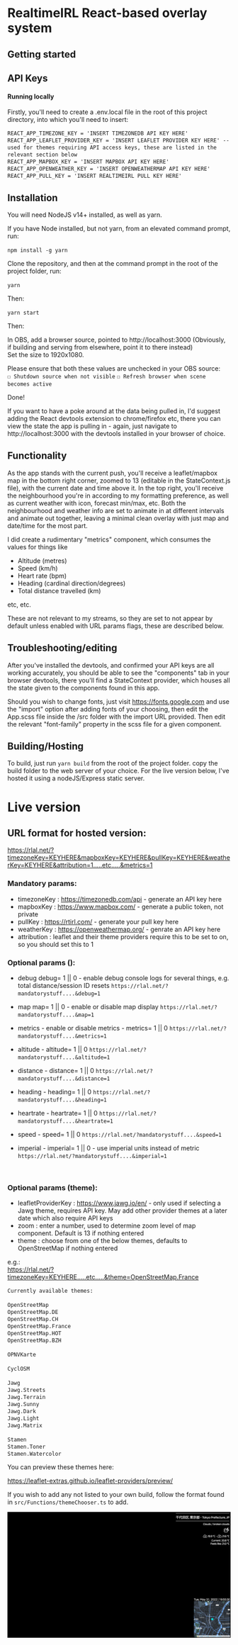 # RealtimeIRL React-based overlay system

## Getting started

## API Keys

#### Running locally

Firstly, you'll need to create a .env.local file in the root of this project directory, into which you'll need to insert:

```
REACT_APP_TIMEZONE_KEY = 'INSERT TIMEZONEDB API KEY HERE'
REACT_APP_LEAFLET_PROVIDER_KEY = 'INSERT LEAFLET PROVIDER KEY HERE' -- used for themes requiring API access keys, these are listed in the relevant section below
REACT_APP_MAPBOX_KEY = 'INSERT MAPBOX API KEY HERE'
REACT_APP_OPENWEATHER_KEY = 'INSERT OPENWEATHERMAP API KEY HERE'
REACT_APP_PULL_KEY = 'INSERT REALTIMEIRL PULL KEY HERE'
```

## Installation

You will need NodeJS v14+ installed, as well as yarn.

If you have Node installed, but not yarn, from an elevated command prompt, run:

`npm install -g yarn`

Clone the repository, and then at the command prompt in the root of the project folder, run:

`yarn`

Then:

`yarn start`

Then:

In OBS, add a browser source, pointed to http://localhost:3000 (Obviously, if building and serving from elsewhere, point it to there instead)  
Set the size to 1920x1080.

Please ensure that both these values are unchecked in your OBS source:  
`☐ Shutdown source when not visible`
`☐ Refresh browser when scene becomes active`

Done!

If you want to have a poke around at the data being pulled in, I'd suggest adding the React devtools extension to chrome/firefox etc, there you can view the state the app is pulling in - again, just navigate to http://localhost:3000 with the devtools installed in your browser of choice.

## Functionality

As the app stands with the current push, you'll receive a leaflet/mapbox map in the bottom right corner, zoomed to 13 (editable in the StateContext.js file), with the current date and time above it. In the top right, you'll receive the neighbourhood you're in according to my formatting preference, as well as current weather with icon, forecast min/max, etc. Both the neighbourhood and weather info are set to animate in at different intervals and animate out together, leaving a minimal clean overlay with just map and date/time for the most part.

I did create a rudimentary "metrics" component, which consumes the values for things like

- Altitude (metres)
- Speed (km/h)
- Heart rate (bpm)
- Heading (cardinal direction/degrees)
- Total distance travelled (km)

etc, etc.

These are not relevant to my streams, so they are set to not appear by default unless enabled with URL params flags, these are described below.

## Troubleshooting/editing

After you've installed the devtools, and confirmed your API keys are all working accurately, you should be able to see the "components" tab in your browser devtools, there you'll find a StateContext provider, which houses all the state given to the components found in this app.

Should you wish to change fonts, just visit https://fonts.google.com and use the "import" option after adding fonts of your choosing, then edit the App.scss file inside the /src folder with the import URL provided. Then edit the relevant "font-family" property in the scss file for a given component.

## Building/Hosting

To build, just run `yarn build` from the root of the project folder. copy the build folder to the web server of your choice. For the live version below, I've hosted it using a nodeJS/Express static server.

# Live version

## URL format for hosted version:

https://rlal.net/?timezoneKey=KEYHERE&mapboxKey=KEYHERE&pullKey=KEYHERE&weatherKey=KEYHERE&attribution=1.....etc.....&metrics=1

### Mandatory params:

- timezoneKey : https://timezonedb.com/api - generate an API key here
- mapboxKey : https://www.mapbox.com/ - generate a public token, not private
- pullKey : https://rtirl.com/ - generate your pull key here
- weatherKey : https://openweathermap.org/ - genrate an API key here
- attribution : leaflet and their theme providers require this to be set to on, so you should set this to 1

### Optional params ():

- debug debug= 1 || 0 - enable debug console logs for several things, e.g. total distance/session ID resets
  `https://rlal.net/?mandatorystuff....&debug=1`

- map map= 1 || 0 - enable or disable map display
  `https://rlal.net/?mandatorystuff....&map=1`

- metrics - enable or disable metrics - metrics= 1 || 0
  `https://rlal.net/?mandatorystuff....&metrics=1`

- altitude - altitude= 1 || 0
  `https://rlal.net/?mandatorystuff....&altitude=1`

- distance - distance= 1 || 0
  `https://rlal.net/?mandatorystuff....&distance=1`

- heading - heading= 1 || 0
  `https://rlal.net/?mandatorystuff....&heading=1`

- heartrate - heartrate= 1 || 0
  `https://rlal.net/?mandatorystuff....&heartrate=1`

- speed - speed= 1 || 0
  `https://rlal.net/?mandatorystuff....&speed=1`

- imperial - imperial= 1 || 0 - use imperial units instead of metric
  `https://rlal.net/?mandatorystuff....&imperial=1`

<br/>

### Optional params (theme):

- leafletProviderKey : https://www.jawg.io/en/ - only used if selecting a Jawg theme, requires API key. May add other provider themes at a later date which also require API keys
- zoom : enter a number, used to determine zoom level of map component. Default is 13 if nothing entered
- theme : choose from one of the below themes, defaults to OpenStreetMap if nothing entered

e.g.:  
https://rlal.net/?timezoneKey=KEYHERE.....etc.....&theme=OpenStreetMap.France

```
Currently available themes:

OpenStreetMap
OpenStreetMap.DE
OpenStreetMap.CH
OpenStreetMap.France
OpenStreetMap.HOT
OpenStreetMap.BZH

OPNVKarte

CyclOSM

Jawg
Jawg.Streets
Jawg.Terrain
Jawg.Sunny
Jawg.Dark
Jawg.Light
Jawg.Matrix

Stamen
Stamen.Toner
Stamen.Watercolor
```

You can preview these themes here:

https://leaflet-extras.github.io/leaflet-providers/preview/

If you wish to add any not listed to your own build, follow the format found in `src/Functions/themeChooser.ts` to add.

![](default.png)
